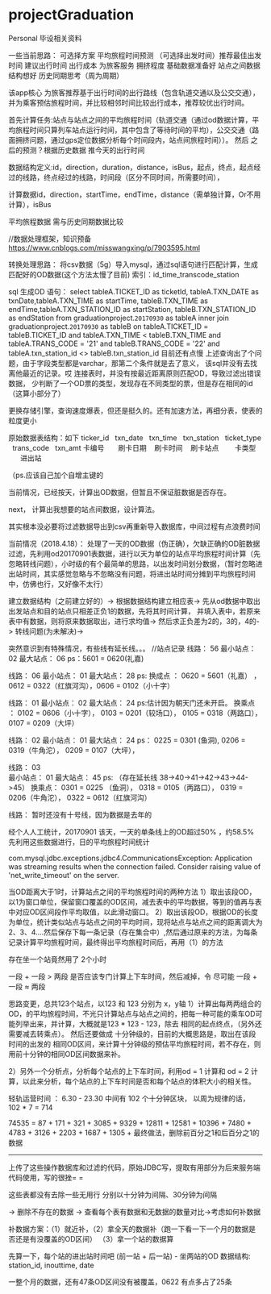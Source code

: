 # projectGraduation
Personal 毕设相关资料

一些当前思路：
可选择方案
平均旅程时间预测
（可选择出发时间）推荐最佳出发时间
建议出行时间
出行成本
为旅客服务
拥挤程度
基础数据准备好   站点之间数据结构想好
历史同期思考（周为周期）


该app核心
为旅客推荐基于出行时间的出行路线（包含轨道交通以及公交交通），并为乘客预估旅程时间，并比较相邻时间比较出行成本，推荐较优出行时间。

首先计算任务:站点与站点之间的平均旅程时间（轨道交通（通过od数据计算，平均旅程时间只算列车站点运行时间，其中包含了等待时间的平均），公交交通（路面拥挤问题，通过gps定位数据分析每个时间段内，站点间旅程时间））。 然后 之后的预测？根据历史数据 推今天的出行时间

数据结构定义:id，direction，duration，distance，isBus，起点，终点，起点经过的线路，终点经过的线路，时间段（区分不同时间，所需要时间），

计算数据id，direction，startTime，endTime，distance（需单独计算，Or不用计算），isBus

平均旅程数据 需与历史同期数据比较

//数据处理框架，知识预备
https://www.cnblogs.com/misswangxing/p/7903595.html


转换处理思路：
将csv数据（5g）导入mysql，通过sql语句进行匹配计算，生成匹配好的OD数据(这个方法太慢了目前)
索引：id_time_transcode_station

sql 生成OD 语句：
select tableA.TICKET_ID as ticketId, tableA.TXN_DATE as txnDate,tableA.TXN_TIME as startTime, tableB.TXN_TIME as endTime,tableA.TXN_STATION_ID as startStation, tableB.TXN_STATION_ID as endStation from graduationproject.`20170930` as tableA inner join graduationproject.`20170930` as tableB on tableA.TICKET_ID = tableB.TICKET_ID and tableA.TXN_TIME < tableB.TXN_TIME and tableA.TRANS_CODE = '21' and tableB.TRANS_CODE = '22' and tableA.txn_station_id <> tableB.txn_station_id
目前还有点慢
上述查询出了个问题，由于字段类型都是varchar，那第二个条件就是去了意义，
该sql并没有去找离他最近的记录。哎
连接表时，并没有按最近距离原则匹配OD，导致过滤出错误数据，
少判断了一个OD票的类型，发现存在不同类型的票，但是存在相同的id（这算小部分了）

更换存储引擎，查询速度爆表，但还是挺久的。还有加速方法，再细分表，使表的粒度更小

原始数据表结构：如下
ticker_id   txn_date    txn_time   txn_station    ticket_type   trans_code   txn_amt
卡编号       刷卡日期    刷卡时间    刷卡站点        卡类型         进出站       

（ps.应该自己加个自增主键的


当前情况，已经按天，计算出OD数据，但暂且不保证脏数据是否存在。

next，
计算出我想要的站点间数据，设计算法。

其实根本没必要将过滤数据导出到csv再重新导入数据库，中间过程有点浪费时间


当前情况（2018.4.18）：
处理了一天的OD数据（伪正确），欠缺正确的OD脏数据过滤，先利用od20170901表数据，进行以天为单位的站点平均旅程时间计算（先忽略转线问题），小时级的有个最简单的思路，以出发时间划分数据，（暂时忽略进出站时间，其实感觉忽略与不忽略没有问题，将进出站时间分摊到平均旅程时间中，仿佛也行，又好像不太行）

建立数据结构（之前建立好的）->
根据数据结构建立相应表->
先从od数据中取出出发站点和目的站点只相差正负1的数据，先将其时间计算，
并填入表中，若原来表中有数据，则将原来数据取出，进行求均值->
然后求正负差为2的，3的，4的->
转线问题(为未解决)->  


突然意识到有特殊情况，有些线有延长线。。。
//站点记录
线路：
56
最小站点： 02    最大站点： 06
ps：5601 = 0620(礼嘉)


线路：
06
最小站点： 01    最大站点： 28
ps: 换成点 ： 0620 = 5601（礼嘉） ， 0612 = 0322（红旗河沟），0606
 = 0102（小十字） 

线路：
01
最小站点： 02	 最大站点： 24
ps:估计因为朝天门还未开启。
	换乘点 ： 0102 = 0606（小十字）， 0103 = 0201（较场口）， 0105 = 0318（两路口）， 0107 = 0209（大坪）

线路：
02
最小站点： 01 	 最大站点： 24
ps： 0225 = 0301 (鱼洞), 0206 = 0319（牛角沱），   0209 = 0107（大坪）， 

线路：
03	
最小站点： 01	 最大站点： 45
ps: （存在延长线 38->40->41->42->43->44->45）
	换乘点： 0301 = 0225 （鱼洞）， 0318 = 0105（两路口）， 0319 = 0206（牛角沱）， 0322 = 0612（红旗河沟）

线路：
暂时还没有十号线，因为数据是去年的

经个人人工统计，20170901 该天，一天的单条线上的OD超过50% ，约58.5%
先利用这些数据进行，日的平均旅程时间统计


com.mysql.jdbc.exceptions.jdbc4.CommunicationsException: Application was streaming results when the connection failed. Consider raising value of 'net_write_timeout' on the server.

当OD距离大于1时，计算站点之间的平均旅程时间的两种方法
1）取出该段OD，以1为窗口单位，保留窗口覆盖的OD区间，减去表中的平均数据，等到的值再与表中对应OD区间段作平均取值，以此滑动窗口。
2）取出该段OD，根据OD的长度为单位，统计类似站点与站点之间的平均时间，现将站点与站点之间的距离调大为2、3、4....然后保存下每一条记录（存在集合中）,然后通过原来的方法，为每条记录计算平均旅程时间，最终得出平均旅程时间后，再用（1）的方法


存在坐一个站竟然用了 2个小时

一段 + 一段  > 两段
是否应该专门计算上下车时间，然后减掉，令  尽可能   一段 + 一段 ≈ 两段


思路变更，总共123个站点，以123 和 123 分别为 x，y轴 1）计算出每两两组合的OD，的平均旅程时间，不光只计算站点与站点之间的，把每一种可能的乘车OD可能列举出来，并计算，大概就是123 * 123 - 123，除去 相同的起点终点，（另外还需要减去转乘点）。
然后还要做成 十分钟级的，目前的大概思路是，取出在该段时间的出发的 相同OD区间，来计算十分钟级的预估平均旅程时间，若不存在，则用前十分钟的相同OD区间数据来补。

2）另外一个分析点，分析每个站点的上下车时间，利用od = 1 计算和 od = 2 计算，以此来分析，每个站点的上下车时间是否和每个站点的体积大小的相关性。

轻轨运营时间 ： 6.30 - 23.30 中间有 102 个十分钟区块， 以周为规律的话， 102 * 7 = 714


74535 = 
87 + 171 + 321 + 3085 + 9329 + 12811 + 12581 + 10396 + 7480 + 4783 + 3126 + 2203 + 1687 + 1305 + 
最终做法，删除前百分之1和后百分之1的数据


----
上传了这些操作数据库和过滤的代码，原始JDBC写，提取有用部分为后来服务端代码使用，写的很挫= =

这些表都没有去除一些无用行
分别以十分钟为间隔、30分钟为间隔

-> 删除不存在的数据 -> 查看每个表有数据和无数据的数量对比->考虑如何补数据

补数据方案：（1）就近补，（2）拿全天的数据补（跑一下看一下一个月的数据是否还是有没覆盖的OD区间） （3）拿一个站的数据算


先算一下，每个站的进出站时间吧   (前一站 + 后一站) - 坐两站的OD
数据结构: station_id, inouttime, date


一整个月的数据，还有47条OD区间没有被覆盖，0622 有点多占了25条

